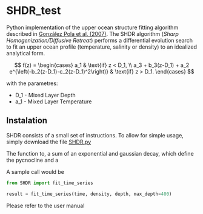 # SHDR_test

Python implementation of the upper ocean structure fitting algorithm described in
[González Pola et al. (2007)](https://www.sciencedirect.com/science/article/abs/pii/S0967063707002026).
The SHDR algorithm (*Sharp Homogenization/Diffusive Retreat*) performs a
differential evolution search to fit an upper ocean profile (temperature,
salinity or density) to an idealized analytical form. 

$$
f(z) = 
\begin{cases}
    a_1 & \text{if} z < D_1, \\
    a_3 + b_3(z-D_1) + a_2 e^{\left(-b_2(z-D_1)-c_2(z-D_1)^2\right)} & \text{if} z > D_1.
\end{cases}
$$

with the parametres:
* D_1 - Mixed Layer Depth
* a_1 - Mixed Layer Temperature

## Instalation
SHDR consists of a small set of instructions. To allow for simple usage, simply
download the file [SHDR.py](SHDR.py)

The function to, a sum of an exponential and gaussian decay, which define the
pycnocline and a 

A sample call would be


```python
from SHDR import fit_time_series

result = fit_time_series(time, density, depth, max_depth=400)
```

Please refer to the user manual




